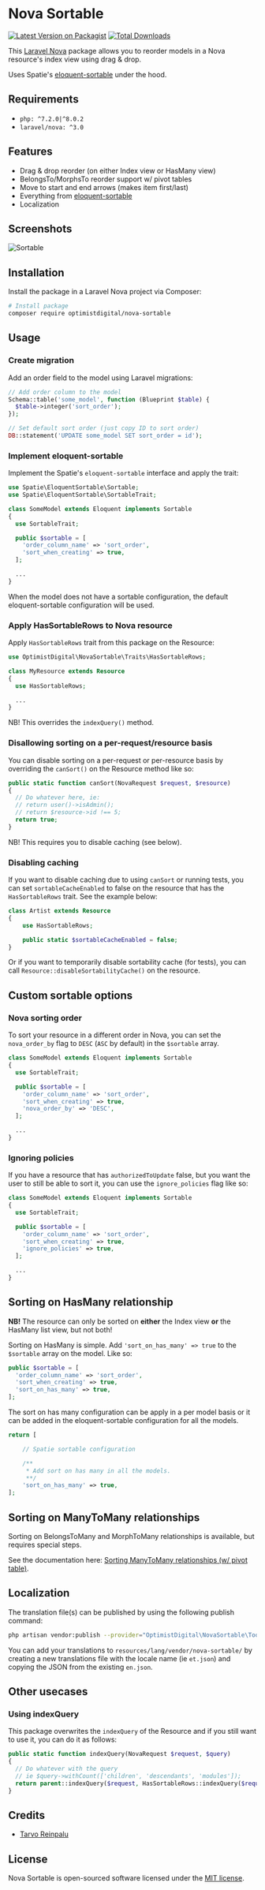 # Nova Sortable

[![Latest Version on Packagist](https://img.shields.io/packagist/v/optimistdigital/nova-sortable.svg?style=flat-square)](https://packagist.org/packages/optimistdigital/nova-sortable)
[![Total Downloads](https://img.shields.io/packagist/dt/optimistdigital/nova-sortable.svg?style=flat-square)](https://packagist.org/packages/optimistdigital/nova-sortable)

This [Laravel Nova](https://nova.laravel.com) package allows you to reorder models in a Nova resource's index view using drag & drop.

Uses Spatie's [eloquent-sortable](https://github.com/spatie/eloquent-sortable) under the hood.

## Requirements

- `php: ^7.2.0|^8.0.2`
- `laravel/nova: ^3.0`

## Features

- Drag & drop reorder (on either Index view or HasMany view)
- BelongsTo/MorphsTo reorder support w/ pivot tables
- Move to start and end arrows (makes item first/last)
- Everything from [eloquent-sortable](https://github.com/spatie/eloquent-sortable)
- Localization

## Screenshots

![Sortable](./docs/sortable.gif)

## Installation

Install the package in a Laravel Nova project via Composer:

```bash
# Install package
composer require optimistdigital/nova-sortable
```

## Usage

### Create migration

Add an order field to the model using Laravel migrations:

```php
// Add order column to the model
Schema::table('some_model', function (Blueprint $table) {
  $table->integer('sort_order');
});

// Set default sort order (just copy ID to sort order)
DB::statement('UPDATE some_model SET sort_order = id');
```

### Implement eloquent-sortable

Implement the Spatie's `eloquent-sortable` interface and apply the trait:

```php
use Spatie\EloquentSortable\Sortable;
use Spatie\EloquentSortable\SortableTrait;

class SomeModel extends Eloquent implements Sortable
{
  use SortableTrait;

  public $sortable = [
    'order_column_name' => 'sort_order',
    'sort_when_creating' => true,
  ];

  ...
}
```

When the model does not have a sortable configuration, the default eloquent-sortable configuration will be used.

### Apply HasSortableRows to Nova resource

Apply `HasSortableRows` trait from this package on the Resource:

```php
use OptimistDigital\NovaSortable\Traits\HasSortableRows;

class MyResource extends Resource
{
  use HasSortableRows;

  ...
}
```

NB! This overrides the `indexQuery()` method.

### Disallowing sorting on a per-request/resource basis

You can disable sorting on a per-request or per-resource basis by overriding the `canSort()` on the Resource method like so:

```php
public static function canSort(NovaRequest $request, $resource)
{
  // Do whatever here, ie:
  // return user()->isAdmin();
  // return $resource->id !== 5;
  return true;
}
```

NB! This requires you to disable caching (see below).

### Disabling caching

If you want to disable caching due to using `canSort` or running tests, you can set `sortableCacheEnabled` to false on the resource that has the `HasSortableRows` trait. See the example below:

```php
class Artist extends Resource
{
    use HasSortableRows;

    public static $sortableCacheEnabled = false;
}
```

Or if you want to temporarily disable sortability cache (for tests), you can call `Resource::disableSortabilityCache()` on the resource.

## Custom sortable options

### Nova sorting order

To sort your resource in a different order in Nova, you can set the `nova_order_by` flag to `DESC` (`ASC` by default) in the `$sortable` array.

```php
class SomeModel extends Eloquent implements Sortable
{
  use SortableTrait;

  public $sortable = [
    'order_column_name' => 'sort_order',
    'sort_when_creating' => true,
    'nova_order_by' => 'DESC',
  ];

  ...
}
```

### Ignoring policies

If you have a resource that has `authorizedToUpdate` false, but you want the user to still be able to sort it, you can use the `ignore_policies` flag like so:

```php
class SomeModel extends Eloquent implements Sortable
{
  use SortableTrait;

  public $sortable = [
    'order_column_name' => 'sort_order',
    'sort_when_creating' => true,
    'ignore_policies' => true,
  ];

  ...
}
```

## Sorting on HasMany relationship

**NB!** The resource can only be sorted on **either** the Index view **or** the HasMany list view, but not both!

Sorting on HasMany is simple. Add `'sort_on_has_many' => true` to the `$sortable` array on the model. Like so:

```php
public $sortable = [
  'order_column_name' => 'sort_order',
  'sort_when_creating' => true,
  'sort_on_has_many' => true,
];
```

The sort on has many configuration can be apply in a per model basis or it can be added in the eloquent-sortable configuration for all the models.

```php
return [

    // Spatie sortable configuration

    /**
     * Add sort on has many in all the models.
     **/
    'sort_on_has_many' => true,
];
```

## Sorting on ManyToMany relationships

Sorting on BelongsToMany and MorphToMany relationships is available, but requires special steps.

See the documentation here: [Sorting ManyToMany relationships (w/ pivot table)](docs/sorting/many-to-many.md).

## Localization

The translation file(s) can be published by using the following publish command:

```bash
php artisan vendor:publish --provider="OptimistDigital\NovaSortable\ToolServiceProvider" --tag="translations"
```

You can add your translations to `resources/lang/vendor/nova-sortable/` by creating a new translations file with the locale name (ie `et.json`) and copying the JSON from the existing `en.json`.

## Other usecases

### Using indexQuery

This package overwrites the `indexQuery` of the Resource and if you still want to use it, you can do it as follows:

```php
public static function indexQuery(NovaRequest $request, $query)
{
  // Do whatever with the query
  // ie $query->withCount(['children', 'descendants', 'modules']);
  return parent::indexQuery($request, HasSortableRows::indexQuery($request, $query));
}
```

## Credits

- [Tarvo Reinpalu](https://github.com/Tarpsvo)

## License

Nova Sortable is open-sourced software licensed under the [MIT license](LICENSE.md).
